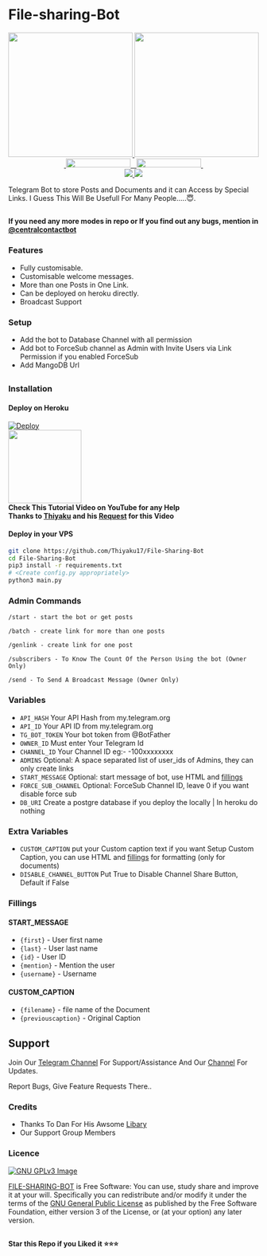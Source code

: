 # File-sharing-Bot

<p align="center">
  <a href="https://www.python.org">
    <img src="http://ForTheBadge.com/images/badges/made-with-python.svg" width ="250">
  </a>
  <a href="https://t.me/Central_Links">
    <img src="https://encrypted-tbn0.gstatic.com/images?q=tbn:ANd9GcQYUFC_daQBVwH6D5ibRoYy-ba4VgLkUyYpcA&usqp=CAU" width="250">
  </a><br>
  <a href="https://t.me/Central_Links">
    &nbsp;<img src="https://img.shields.io/badge/Code%20%F0%9D%95%8F%20Updates-Channel-blue?style=flat-square&logo=telegram" width="130" height="18">&nbsp;
  </a>
  <a href="https://t.me/central_request">
    &nbsp;<img src="https://img.shields.io/badge/Code%20%F0%9D%95%8F%20Botz-Group-blue?style=flat-square&logo=telegram" width="130" height="18">&nbsp;
  </a>
  <br>
  <a href="https://github.com/Thiyaku17/File-Sharing-Bot/stargazers">
    <img src="https://img.shields.io/github/stars/Thiyaku17/File-Sharing-Bot?style=social">
  </a>
  <a href="https://github.com/Thiyaku17/File-Sharing-Bot/fork">
    <img src="https://img.shields.io/github/forks/Thiyaku17/File-Sharing-Bot?label=Fork&style=social">
  </a>  
</p>


Telegram Bot to store Posts and Documents and it can Access by Special Links.
I Guess This Will Be Usefull For Many People.....😇. 

##

**If you need any more modes in repo or If you find out any bugs, mention in [@centralcontactbot](https://www.telegram.dog/centralcontactbot)**

### Features
- Fully customisable.
- Customisable welcome messages.
- More than one Posts in One Link.
- Can be deployed on heroku directly.
- Broadcast Support

### Setup

- Add the bot to Database Channel with all permission
- Add bot to ForceSub channel as Admin with Invite Users via Link Permission if you enabled ForceSub 
- Add MangoDB Url

##
### Installation
#### Deploy on Heroku
[![Deploy](https://www.herokucdn.com/deploy/button.svg)](https://heroku.com/deploy)</br>
<a href="https://youtu.be/LCrkRTMkmzE">
  <img src="https://img.shields.io/badge/How%20to-Deploy-red?logo=youtube" width="147">
</a><br>
**Check This Tutorial Video on YouTube for any Help**<br>
**Thanks to [Thiyaku](https://t.me/Thiyaku_17) and his [Request](https://t.me/Central_Request) for this Video**

#### Deploy in your VPS
````bash
git clone https://github.com/Thiyaku17/File-Sharing-Bot
cd File-Sharing-Bot
pip3 install -r requirements.txt
# <Create config.py appropriately>
python3 main.py
````

### Admin Commands

```
/start - start the bot or get posts

/batch - create link for more than one posts

/genlink - create link for one post

/subscribers - To Know The Count Of the Person Using the bot (Owner Only)

/send - To Send A Broadcast Message (Owner Only)

```

### Variables

* `API_HASH` Your API Hash from my.telegram.org
* `API_ID` Your API ID from my.telegram.org
* `TG_BOT_TOKEN` Your bot token from @BotFather
* `OWNER_ID` Must enter Your Telegram Id
* `CHANNEL_ID` Your Channel ID eg:- -100xxxxxxxx
* `ADMINS` Optional: A space separated list of user_ids of Admins, they can only create links
* `START_MESSAGE` Optional: start message of bot, use HTML and <a href='https://github.com/shahsad-klr/File-Sharing-Bot/blob/main/README.md#start_message'>fillings</a>
* `FORCE_SUB_CHANNEL` Optional: ForceSub Channel ID, leave 0 if you want disable force sub
* `DB_URI` Create a postgre database if you deploy the locally | In heroku do nothing

### Extra Variables

* `CUSTOM_CAPTION` put your Custom caption text if you want Setup Custom Caption, you can use HTML and <a href='https://github.com/shahsad-klr/File-Sharing-Bot/blob/main/README.md#custom_caption'>fillings</a> for formatting (only for documents)
* `DISABLE_CHANNEL_BUTTON` Put True to Disable Channel Share Button, Default if False

### Fillings
#### START_MESSAGE

* `{first}` - User first name
* `{last}` - User last name
* `{id}` - User ID
* `{mention}` - Mention the user
* `{username}` - Username

#### CUSTOM_CAPTION

* `{filename}` - file name of the Document
* `{previouscaption}` - Original Caption


## Support   
Join Our [Telegram Channel](https://www.telegram.dog/Central_Links) For Support/Assistance And Our [Channel](https://www.telegram.dog/central_links) For Updates.   
   
Report Bugs, Give Feature Requests There..   

### Credits

- Thanks To Dan For His Awsome [Libary](https://github.com/pyrogram/pyrogram)
- Our Support Group Members

### Licence
[![GNU GPLv3 Image](https://www.gnu.org/graphics/gplv3-127x51.png)](http://www.gnu.org/licenses/gpl-3.0.en.html)  

[FILE-SHARING-BOT](https://github.com/Thiyaku17/File-Sharing-Bot/) is Free Software: You can use, study share and improve it at your
will. Specifically you can redistribute and/or modify it under the terms of the
[GNU General Public License](https://www.gnu.org/licenses/gpl.html) as
published by the Free Software Foundation, either version 3 of the License, or
(at your option) any later version. 

##

   **Star this Repo if you Liked it ⭐⭐⭐**

